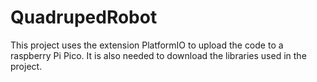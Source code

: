 # QuadrupedRobot
This project uses the extension PlatformIO to upload the code to a raspberry Pi Pico.
It is also needed to download the libraries used in the project.
